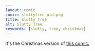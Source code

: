 ```yaml
---
layout: comic
comic: sluttytree_old.png
title: Slutty Tree
alt: Slutty Tree
keywords: [slutty, tree, christmas]
---
```


It's the Christmas version of [this comic.](https://lolnein.com/2015/10/30/sluttyghost/)